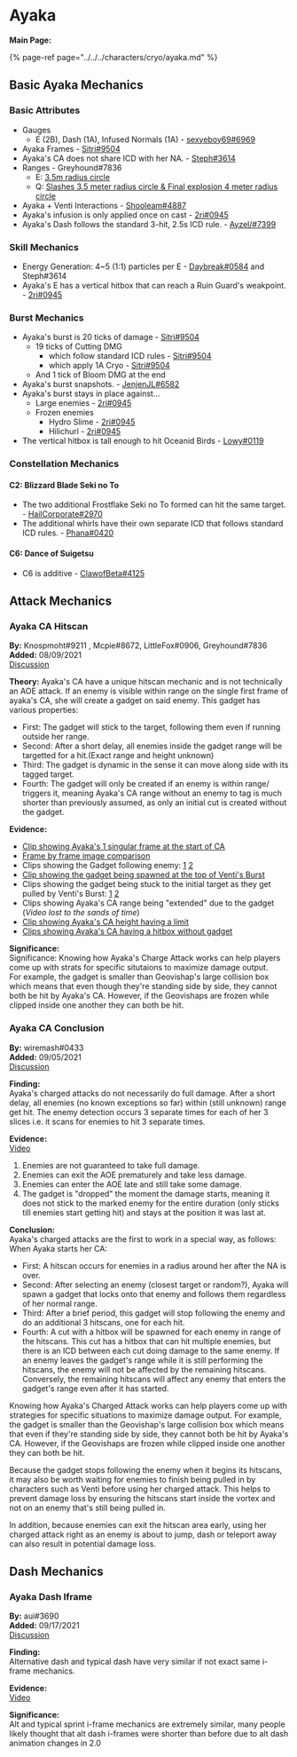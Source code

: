 # Ayaka

**Main Page:**

{% page-ref page="../../../characters/cryo/ayaka.md" %}

## Basic Ayaka Mechanics

### Basic Attributes

* Gauges
  * E (2B), Dash (1A), Infused Normals (1A) - [sexyeboy69#6969](https://youtu.be/LxqjepdKwAU)
* Ayaka Frames - [Sitri#9504](https://docs.google.com/spreadsheets/d/1Q72fXo7XAF2dhMphwTDmsT2Kag8aVPOYhWwXo8I0l9w/edit?usp=sharing)
* Ayaka's CA does not share ICD with her NA. - [Steph#3614](https://imgur.com/0sNof3m)
* Ranges - Greyhound#7836
  * E: [3.5m radius circle](https://www.youtube.com/watch?v=KijBkD0w00I) 
  * Q: [Slashes 3.5 meter radius circle & Final explosion 4 meter radius circle](https://www.youtube.com/watch?v=Sri2O3_cPbo) 
* Ayaka + Venti Interactions - [Shooleam#4887](https://youtu.be/B0yb74D6LrY)  
* Ayaka's infusion is only applied once on cast - [2ri\#0945](https://imgur.com/2SQMtbU)  
* Ayaka's Dash follows the standard 3-hit, 2.5s ICD rule. - [Ayzel/#7399](https://www.youtube.com/watch?v=grYqUp_JJRM&ab_channel=TenTen)  

### Skill Mechanics

* Energy Generation: 4~5 (1:1) particles per E - [Daybreak#0584](https://youtu.be/oXHoYUs6d6U) and Steph#3614
* Ayaka's E has a vertical hitbox that can reach a Ruin Guard's weakpoint. - [2ri#0945](https://imgur.com/a/yB126Ja)

### Burst Mechanics

* Ayaka's burst is 20 ticks of damage - [Sitri#9504](https://youtu.be/viS7Nim4yMM)
  * 19 ticks of Cutting DMG
    * which follow standard ICD rules - [Sitri#9504](https://youtu.be/0zRg5PCF7dw)
    * which apply 1A Cryo - [Sitri#9504](https://youtu.be/obmfOaYGjis)
  * And 1 tick of Bloom DMG at the end
* Ayaka's burst snapshots. - [JenjenJL#6582](https://youtu.be/maB6T_h8Rnc)
* Ayaka's burst stays in place against...
  * Large enemies - [2ri#0945](https://imgur.com/a/yB126Ja)
  * Frozen enemies
    * Hydro Slime - [2ri#0945](https://imgur.com/ea0mhSl)
    * Hilichurl - [2ri#0945](https://imgur.com/WB4b1ej)
* The vertical hitbox is tall enough to hit Oceanid Birds - [Lowy#0119](https://imgur.com/a/gw47yBc)

### Constellation Mechanics

#### C2: Blizzard Blade Seki no To

* The two additional Frostflake Seki no To formed can hit the same target. - [HailCorporate#2970](https://imgur.com/a/nlOHZBU)
* The additional whirls have their own separate ICD that follows standard ICD rules. - [Phana#0420](https://imgur.com/a/NPQFhPn)

#### C6: Dance of Suigetsu

* C6 is additive - [ClawofBeta#4125](https://cdn.discordapp.com/attachments/866109693101211648/867518314337927239/unknown.png)

## Attack Mechanics

### Ayaka CA Hitscan  

**By:** Knospmoht\#9211 , Mcpie\#8672, LittleFox\#0906, Greyhound\#7836  
**Added:** 08/09/2021  
[Discussion](https://tickettool.xyz/direct?url=https://cdn.discordapp.com/attachments/870326929893515314/874088594778771476/transcript-ayaka-hitscan-ca.html)  

**Theory:** Ayaka's CA have a unique hitscan mechanic and is not technically an AOE attack. If an enemy is visible within range on the single first frame of ayaka's CA, she will create a gadget on said enemy. This gadget has various properties:  
* First: The gadget will stick to the target, following them even if running outside her range.
* Second: After a short delay, all enemies inside the gadget range will be targetted for a hit.(Exact range and height unknown)
* Third: The gadget is dynamic in the sense it can move along side with its tagged target. 
* Fourth: The gadget will only be created if an enemy is within range/ triggers it, meaning Ayaka's CA range without an enemy to tag is much shorter than previously assumed, as only an initial cut is created without the gadget.

**Evidence:**  

* [Clip showing Ayaka's 1 singular frame at the start of CA](https://gyazo.com/5ae155cde0664ccb6755dd5531a3950b)
* [Frame by frame image comparison](https://imgur.com/a/KWHSEIq)
* Clips showing the Gadget following enemy: [1](https://imgur.com/FW4FleU) [2](https://imgur.com/LzjML5V)
* [Clip showing the gadget being spawned at the top of Venti's Burst](https://youtu.be/uc9awg5vnD8)
* Clips showing the gadget being stuck to the initial target as they get pulled by Venti's Burst: [1](https://youtu.be/9MeUjPq5Cvo) [2](https://youtu.be/_yBeitqBw5E) 
* Clips showing Ayaka's CA range being "extended" due to the gadget (*Video lost to the sands of time*)  
* [Clip showing Ayaka's CA height having a limit](https://www.youtube.com/watch?v=Yw9Wi4-QVY0)
* [Clips showing Ayaka's CA having a hitbox without gadget](https://www.youtube.com/watch?v=D08yx7p1iHo)  

**Significance:**  
Significance: Knowing how Ayaka's Charge Attack works can help players come up with strats for specific situtaions to maximize damage output.  
For example, the gadget is smaller than Geovishap's large collision box which means that even though they're standing side by side, they cannot both be hit by Ayaka's CA.  However, if the Geovishaps are frozen while clipped inside one another they can both be hit.  

### Ayaka CA Conclusion  

**By:** wiremash#0433  
**Added:** 09/05/2021  
[Discussion](https://tickettool.xyz/direct?url=https://cdn.discordapp.com/attachments/883962129919655976/884148507999604746/transcript-ayaka-ca.html)  

**Finding:**  
Ayaka's charged attacks do not necessarily do full damage. After a short delay, all enemies (no known exceptions so far) within (still unknown) range get hit. The enemy detection occurs 3 separate times for each of her 3 slices i.e. it scans for enemies to hit 3 separate times.

**Evidence:**  
[Video](https://youtu.be/jR38Uo03eZU)  
1. Enemies are not guaranteed to take full damage.  
2. Enemies can exit the AOE prematurely and take less damage.  
3. Enemies can enter the AOE late and still take some damage.  
4. The gadget is "dropped" the moment the damage starts, meaning it does not stick to the marked enemy for the entire duration (only sticks till enemies start getting hit) and stays at the position it was last at.  

**Conclusion:**  
Ayaka's charged attacks are the first to work in a special way, as follows: When Ayaka starts her CA:  
 * First: A hitscan occurs for enemies in a radius around her after the NA is over.  
 * Second: After selecting an enemy (closest target or random?), Ayaka will spawn a gadget that locks onto that enemy and follows them regardless of her normal range.  
 * Third: After a brief period, this gadget will stop following the enemy and do an additional 3 hitscans, one for each hit.  
 * Fourth: A cut with a hitbox will be spawned for each enemy in range of the hitscans. This cut has a hitbox that can hit multiple enemies, but there is an ICD between each cut doing damage to the same enemy. If an enemy leaves the gadget's range while it is still performing the hitscans, the enemy will not be affected by the remaining hitscans. Conversely, the remaining hitscans will affect any enemy that enters the gadget's range even after it has started.  

Knowing how Ayaka's Charged Attack works can help players come up with strategies for specific situations to maximize damage output.
For example, the gadget is smaller than the Geovishap's large collision box which means that even if they're standing side by side, they cannot both be hit by Ayaka's CA. However, if the Geovishaps are frozen while clipped inside one another they can both be hit.

Because the gadget stops following the enemy when it begins its hitscans, it may also be worth waiting for enemies to finish being pulled in by characters such as Venti before using her charged attack. This helps to prevent damage loss by ensuring the hitscans start inside the vortex and not on an enemy that's still being pulled in.

In addition, because enemies can exit the hitscan area early, using her charged attack right as an enemy is about to jump, dash or teleport away can also result in potential damage loss.

## Dash Mechanics

### Ayaka Dash Iframe  

**By:** aui#3690  
**Added:** 09/17/2021  
[Discussion](https://tickettool.xyz/direct?url=https://cdn.discordapp.com/attachments/885753886823055421/888239660407599134/transcript-alt-vs-dash-iframe.html)  

**Finding:**  
Alternative dash and typical dash have very similar if not exact same i-frame mechanics.

**Evidence:**  
[Video](https://www.youtube.com/watch?v=DeBpnKDYUQo)  

**Significance:**  
Alt and typical sprint i-frame mechanics are extremely similar, many people likely thought that alt dash i-frames were shorter than before due to alt dash animation changes in 2.0
